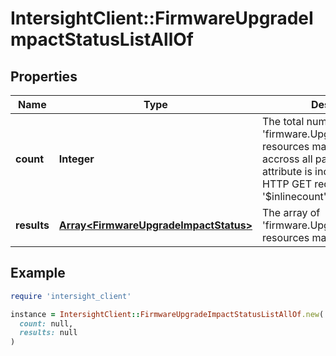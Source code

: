 # IntersightClient::FirmwareUpgradeImpactStatusListAllOf

## Properties

| Name | Type | Description | Notes |
| ---- | ---- | ----------- | ----- |
| **count** | **Integer** | The total number of &#39;firmware.UpgradeImpactStatus&#39; resources matching the request, accross all pages. The &#39;Count&#39; attribute is included when the HTTP GET request includes the &#39;$inlinecount&#39; parameter. | [optional] |
| **results** | [**Array&lt;FirmwareUpgradeImpactStatus&gt;**](FirmwareUpgradeImpactStatus.md) | The array of &#39;firmware.UpgradeImpactStatus&#39; resources matching the request. | [optional] |

## Example

```ruby
require 'intersight_client'

instance = IntersightClient::FirmwareUpgradeImpactStatusListAllOf.new(
  count: null,
  results: null
)
```

